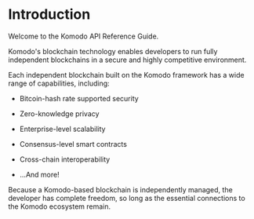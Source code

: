 # Introduction

Welcome to the Komodo API Reference Guide.

Komodo's blockchain technology enables developers to run fully independent blockchains in a secure and highly competitive environment.

Each independent blockchain built on the Komodo framework has a wide range of capabilities, including:

* Bitcoin-hash rate supported security

* Zero-knowledge privacy

* Enterprise-level scalability

* Consensus-level smart contracts

* Cross-chain interoperability

* ...And more!

Because a Komodo-based blockchain is independently managed, the developer has complete freedom, so long as the essential connections to the Komodo ecosystem remain.

